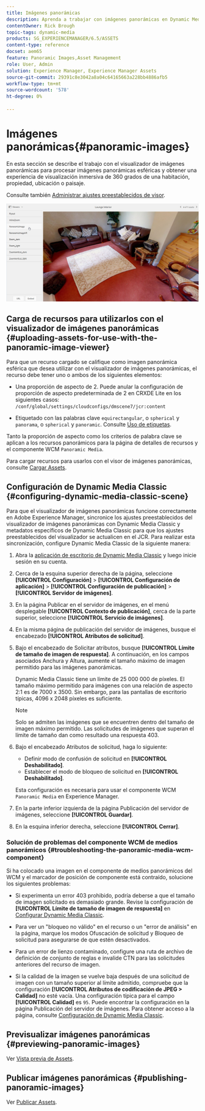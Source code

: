 ```yaml
---
title: Imágenes panorámicas
description: Aprenda a trabajar con imágenes panorámicas en Dynamic Media.
contentOwner: Rick Brough
topic-tags: dynamic-media
products: SG_EXPERIENCEMANAGER/6.5/ASSETS
content-type: reference
docset: aem65
feature: Panoramic Images,Asset Management
role: User, Admin
solution: Experience Manager, Experience Manager Assets
source-git-commit: 29391c8e3042a8a04c64165663a228bb4886afb5
workflow-type: tm+mt
source-wordcount: '578'
ht-degree: 0%

---
```


# Imágenes panorámicas{#panoramic-images}

En esta sección se describe el trabajo con el visualizador de imágenes panorámicas para procesar imágenes panorámicas esféricas y obtener una experiencia de visualización inmersiva de 360 grados de una habitación, propiedad, ubicación o paisaje.

Consulte también [Administrar ajustes preestablecidos de visor](/help/assets/managing-viewer-presets.md).

![imagen-panorámica2](assets/panoramic-image2.png)

## Carga de recursos para utilizarlos con el visualizador de imágenes panorámicas {#uploading-assets-for-use-with-the-panoramic-image-viewer}

Para que un recurso cargado se califique como imagen panorámica esférica que desea utilizar con el visualizador de imágenes panorámicas, el recurso debe tener uno o ambos de los siguientes elementos:

* Una proporción de aspecto de 2.
Puede anular la configuración de proporción de aspecto predeterminada de 2 en CRXDE Lite en los siguientes casos:
  `/conf/global/settings/cloudconfigs/dmscene7/jcr:content`

* Etiquetado con las palabras clave `equirectangular`, o `spherical` y `panorama`, o `spherical` y `panoramic`. Consulte [Uso de etiquetas](/help/sites-authoring/tags.md).

Tanto la proporción de aspecto como los criterios de palabra clave se aplican a los recursos panorámicos para la página de detalles de recursos y el componente WCM `Panoramic Media`.

Para cargar recursos para usarlos con el visor de imágenes panorámicas, consulte [Cargar Assets](/help/assets/manage-assets.md#uploading-assets).

## Configuración de Dynamic Media Classic {#configuring-dynamic-media-classic-scene}

Para que el visualizador de imágenes panorámicas funcione correctamente en Adobe Experience Manager, sincronice los ajustes preestablecidos del visualizador de imágenes panorámicas con Dynamic Media Classic y metadatos específicos de Dynamic Media Classic para que los ajustes preestablecidos del visualizador se actualicen en el JCR. Para realizar esta sincronización, configure Dynamic Media Classic de la siguiente manera:

1. Abra la [aplicación de escritorio de Dynamic Media Classic](https://experienceleague.adobe.com/docs/dynamic-media-classic/using/getting-started/signing-out.html#getting-started) y luego inicie sesión en su cuenta.

1. Cerca de la esquina superior derecha de la página, seleccione **[!UICONTROL Configuración]** > **[!UICONTROL Configuración de aplicación]** > **[!UICONTROL Configuración de publicación]** > **[!UICONTROL Servidor de imágenes]**.
1. En la página Publicar en el servidor de imágenes, en el menú desplegable **[!UICONTROL Contexto de publicación]**, cerca de la parte superior, seleccione **[!UICONTROL Servicio de imágenes]**.

1. En la misma página de publicación del servidor de imágenes, busque el encabezado **[!UICONTROL Atributos de solicitud]**.
1. Bajo el encabezado de Solicitar atributos, busque **[!UICONTROL Límite de tamaño de imagen de respuesta]**. A continuación, en los campos asociados Anchura y Altura, aumente el tamaño máximo de imagen permitido para las imágenes panorámicas.

   Dynamic Media Classic tiene un límite de 25 000 000 de píxeles. El tamaño máximo permitido para imágenes con una relación de aspecto 2:1 es de 7000 x 3500. Sin embargo, para las pantallas de escritorio típicas, 4096 x 2048 píxeles es suficiente.

   >[!NOTE]
   >
   >Solo se admiten las imágenes que se encuentren dentro del tamaño de imagen máximo permitido. Las solicitudes de imágenes que superan el límite de tamaño dan como resultado una respuesta 403.

1. Bajo el encabezado Atributos de solicitud, haga lo siguiente:

   * Definir modo de confusión de solicitud en **[!UICONTROL Deshabilitado]**.
   * Establecer el modo de bloqueo de solicitud en **[!UICONTROL Deshabilitado]**.

   Esta configuración es necesaria para usar el componente WCM `Panoramic Media` en Experience Manager.

1. En la parte inferior izquierda de la página Publicación del servidor de imágenes, seleccione **[!UICONTROL Guardar]**.

1. En la esquina inferior derecha, seleccione **[!UICONTROL Cerrar]**.

### Solución de problemas del componente WCM de medios panorámicos {#troubleshooting-the-panoramic-media-wcm-component}

Si ha colocado una imagen en el componente de medios panorámicos del WCM y el marcador de posición de componente está contraído, solucione los siguientes problemas:

* Si experimenta un error 403 prohibido, podría deberse a que el tamaño de imagen solicitado es demasiado grande. Revise la configuración de **[!UICONTROL Límite de tamaño de imagen de respuesta]** en [Configurar Dynamic Media Classic](/help/assets/panoramic-images.md#configuring-dynamic-media-classic-scene).

* Para ver un &quot;bloqueo no válido&quot; en el recurso o un &quot;error de análisis&quot; en la página, marque los modos Ofuscación de solicitud y Bloqueo de solicitud para asegurarse de que estén desactivados.
* Para un error de lienzo contaminado, configure una ruta de archivo de definición de conjunto de reglas e invalide CTN para las solicitudes anteriores del recurso de imagen.
* Si la calidad de la imagen se vuelve baja después de una solicitud de imagen con un tamaño superior al límite admitido, compruebe que la configuración **[!UICONTROL Atributos de codificación de JPEG > Calidad]** no esté vacía. Una configuración típica para el campo **[!UICONTROL Calidad]** es `95`. Puede encontrar la configuración en la página Publicación del servidor de imágenes. Para obtener acceso a la página, consulte [Configuración de Dynamic Media Classic](/help/assets/panoramic-images.md#configuring-dynamic-media-classic-scene).

## Previsualizar imágenes panorámicas {#previewing-panoramic-images}

Ver [Vista previa de Assets](/help/assets/previewing-assets.md).

## Publicar imágenes panorámicas {#publishing-panoramic-images}

Ver [Publicar Assets](/help/assets/publishing-dynamicmedia-assets.md).

